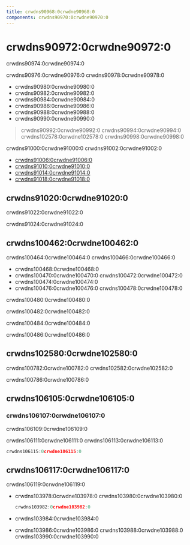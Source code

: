 ```yaml
---
title: crwdns90968:0crwdne90968:0
components: crwdns90970:0crwdne90970:0
---
```


# crwdns90972:0crwdne90972:0

<p class="description">crwdns90974:0crwdne90974:0</p>

crwdns90976:0crwdne90976:0 crwdns90978:0crwdne90978:0

- crwdns90980:0crwdne90980:0
- crwdns90982:0crwdne90982:0
- crwdns90984:0crwdne90984:0
- crwdns90986:0crwdne90986:0
- crwdns90988:0crwdne90988:0
- crwdns90990:0crwdne90990:0

> crwdns90992:0crwdne90992:0 crwdns90994:0crwdne90994:0 crwdns102578:0crwdne102578:0 crwdns90998:0crwdne90998:0

crwdns91000:0crwdne91000:0 crwdns91002:0crwdne91002:0

- [crwdns91006:0crwdne91006:0](crwdns91004:0crwdne91004:0)
- [crwdns91010:0crwdne91010:0](crwdns91008:0crwdne91008:0)
- [crwdns91014:0crwdne91014:0](crwdns91012:0crwdne91012:0)
- [crwdns91018:0crwdne91018:0](crwdns91016:0crwdne91016:0)

## crwdns91020:0crwdne91020:0

crwdns91022:0crwdne91022:0

crwdns91024:0crwdne91024:0

## crwdns100462:0crwdne100462:0

crwdns100464:0crwdne100464:0 crwdns100466:0crwdne100466:0

- crwdns100468:0crwdne100468:0
- crwdns100470:0crwdne100470:0 crwdns100472:0crwdne100472:0
- crwdns100474:0crwdne100474:0
- crwdns100476:0crwdne100476:0 crwdns100478:0crwdne100478:0

crwdns100480:0crwdne100480:0

crwdns100482:0crwdne100482:0

crwdns100484:0crwdne100484:0

crwdns100486:0crwdne100486:0

## crwdns102580:0crwdne102580:0

crwdns100782:0crwdne100782:0 crwdns102582:0crwdne102582:0

crwdns100786:0crwdne100786:0

## crwdns106105:0crwdne106105:0

### crwdns106107:0crwdne106107:0

crwdns106109:0crwdne106109:0

crwdns106111:0crwdne106111:0 crwdns106113:0crwdne106113:0

```jsx
crwdns106115:0crwdne106115:0
```

## crwdns106117:0crwdne106117:0

crwdns106119:0crwdne106119:0

- crwdns103978:0crwdne103978:0 crwdns103980:0crwdne103980:0
    
    ```jsx
    crwdns103982:0crwdne103982:0
    ```

- crwdns103984:0crwdne103984:0
- crwdns103986:0crwdne103986:0 crwdns103988:0crwdne103988:0 crwdns103990:0crwdne103990:0
